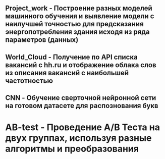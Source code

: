 ## Project_work - Построение разных моделей машинного обучения и выявление модели с наилучшей точностью для предсказания энергопотребления здания исходя из ряда параметров (данных)
## World_Cloud - Получение по API списка вакансий с hh.ru и отображение облака слов из описания вакансий с наибольшей частотностью
## CNN - Обучение сверточной нейронной сети на готовом датасете для распознования букв
# AB-test - Проведение А/В Теста на двух группах, используя разные алгоритмы и преобразования
